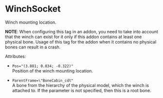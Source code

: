 # WinchSocket

Winch mounting location.

**NOTE**: When configuring this tag in an addon, you need to take into account that the winch can exist for it only if this addon contains at least one physical bone. Usage of this tag for the addon when it contains no physical bones can result in a crash.

Attributes:

-   `Pos="(3.881; 0.834; -0.322)"`    
    Position of the winch mounting location.


-   `ParentFrame=\"BoneCabin_cdt"`  
    A bone from the hierarchy of the physical model, which the winch is attached to. If the parameter is not specified, then this is a root bone.
